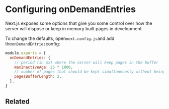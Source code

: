 # Configuring onDemandEntries

Next.js exposes some options that give you some control over how the server will dispose or keep in memory built pages in development.

To change the defaults, open`next.config.js`and add the`onDemandEntries`config:

```js
module.exports = {
  onDemandEntries: {
    // period (in ms) where the server will keep pages in the buffer
    maxInactiveAge: 25 * 1000,
    // number of pages that should be kept simultaneously without being disposed
    pagesBufferLength: 2,
  },
}

```

## Related


